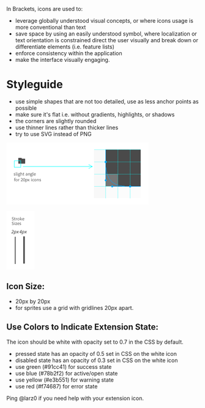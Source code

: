 In Brackets, icons are used to:

* leverage globally understood visual concepts, or where icons usage is more conventional than text
* save space by using an easily understood symbol, where localization or text orientation is constrained
direct the user visually and break down or differentiate elements (i.e. feature lists)
* enforce consistency within the application
* make the interface visually engaging.

# Styleguide

* use simple shapes that are not too detailed, use as less anchor points as possible
* make sure it's flat i.e. without gradients, highlights, or shadows
* the corners are slightly rounded
* use thinner lines rather than thicker lines
* try to use SVG instead of PNG

![Rounded Corner Example](icon-guidelines/rounded-corner-example.png)

![Stroke Example](icon-guidelines/stroke-example.png)


## Icon Size:   

* 20px by 20px
* for sprites use a grid with gridlines 20px apart.

## Use Colors to Indicate Extension State:

The icon should be white with opacity set to 0.7 in the CSS by default.

* pressed state has an opacity of 0.5 set in CSS on the white icon
* disabled state has an opacity of 0.3 set in CSS on the white icon
* use green (#91cc41) for success state
* use blue (#78b2f2) for active/open state
* use yellow (#e3b551) for warning state
* use red (#f74687) for error state

Ping @larz0 if you need help with your extension icon.
